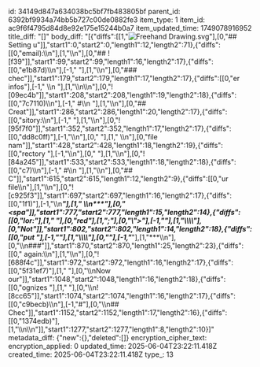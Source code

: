 id: 34149d847a634038bc5bf7fb483805bf
parent_id: 6392bf9934a74bb5b727c00de0882fe3
item_type: 1
item_id: ac9f6f4795d84d8e92e175e15244b0a7
item_updated_time: 1749078916952
title_diff: "[]"
body_diff: "[{\"diffs\":[[1,\"![Freehand Drawing.svg](:/754928fc2d954dc587b49253947721a5)\"],[0,\"## Setting u\"]],\"start1\":0,\"start2\":0,\"length1\":12,\"length2\":71},{\"diffs\":[[0,\"email):\\\n\"],[1,\"\\\n\"],[0,\"## ![f39\"]],\"start1\":99,\"start2\":99,\"length1\":16,\"length2\":17},{\"diffs\":[[0,\"e1b87d)\\\n\"],[-1,\" \"],[1,\"\\\n\"],[0,\"### chec\"]],\"start1\":179,\"start2\":179,\"length1\":17,\"length2\":17},{\"diffs\":[[0,\"er infos\"],[-1,\" \\\n \"],[1,\"\\\n\\\n\"],[0,\"![09ec4b\"]],\"start1\":208,\"start2\":208,\"length1\":19,\"length2\":18},{\"diffs\":[[0,\"7c7110)\\\n\"],[-1,\" #\\\n \"],[1,\"\\\n\"],[0,\"## Creat\"]],\"start1\":286,\"start2\":286,\"length1\":20,\"length2\":17},{\"diffs\":[[0,\"sitory:\\\n\"],[-1,\" \"],[1,\"\\\n\"],[0,\"![95f7f0\"]],\"start1\":352,\"start2\":352,\"length1\":17,\"length2\":17},{\"diffs\":[[0,\"dd8c0ff)\"],[-1,\"\\\n\"],[0,\" \"],[1,\" \\\n\"],[0,\"file nam\"]],\"start1\":428,\"start2\":428,\"length1\":18,\"length2\":19},{\"diffs\":[[0,\"rectory \"],[-1,\"\\\n\"],[0,\" \"],[1,\"\\\n\"],[0,\"![84a245\"]],\"start1\":533,\"start2\":533,\"length1\":18,\"length2\":18},{\"diffs\":[[0,\"c7)\\\n\"],[-1,\" #\\\n \"],[1,\"\\\n\"],[0,\"## C\"]],\"start1\":615,\"start2\":615,\"length1\":12,\"length2\":9},{\"diffs\":[[0,\"ur file\\\n\"],[1,\"\\\n\"],[0,\"![c925f3\"]],\"start1\":697,\"start2\":697,\"length1\":16,\"length2\":17},{\"diffs\":[[0,\"1f1)\"],[-1,\"\\\n<b><i>\"],[1,\"  \\\n***\"],[0,\"<spa\"]],\"start1\":777,\"start2\":777,\"length1\":15,\"length2\":14},{\"diffs\":[[0,\"lor:\"],[1,\" \"],[0,\"red\"],[1,\";\"],[0,\"\\\">\"],[-1,\"*\"],[1,\"\\\\*\\\\\"],[0,\"*Not\"]],\"start1\":802,\"start2\":802,\"length1\":14,\"length2\":18},{\"diffs\":[[0,\"put \"],[-1,\"*\"],[1,\"\\\\*\\\\\"],[0,\"*</span>\"],[-1,\"</i></b>\"],[1,\"***\\\n\"],[0,\"\\\n###\"]],\"start1\":870,\"start2\":870,\"length1\":25,\"length2\":23},{\"diffs\":[[0,\" again:\\\n\"],[1,\"\\\n\"],[0,\"![688f4c\"]],\"start1\":972,\"start2\":972,\"length1\":16,\"length2\":17},{\"diffs\":[[0,\"5f31ef7)\"],[1,\"  \"],[0,\"\\\nNow our\"]],\"start1\":1048,\"start2\":1048,\"length1\":16,\"length2\":18},{\"diffs\":[[0,\"ognizes \"],[1,\" \"],[0,\"\\\n![8cc65\"]],\"start1\":1074,\"start2\":1074,\"length1\":16,\"length2\":17},{\"diffs\":[[0,\"c9becb)\\\n\"],[-1,\"#\"],[0,\"\\\n## Chec\"]],\"start1\":1152,\"start2\":1152,\"length1\":17,\"length2\":16},{\"diffs\":[[0,\"1374edb)\"],[1,\"\\\n\\\n\"]],\"start1\":1277,\"start2\":1277,\"length1\":8,\"length2\":10}]"
metadata_diff: {"new":{},"deleted":[]}
encryption_cipher_text: 
encryption_applied: 0
updated_time: 2025-06-04T23:22:11.418Z
created_time: 2025-06-04T23:22:11.418Z
type_: 13